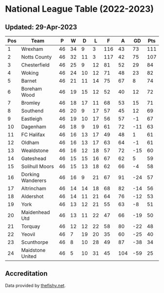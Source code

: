 # National League Table (2022-2023)
## Updated: 29-Apr-2023

| Pos | Team | P | W | D | L | F | A | GD | Pts |
| --- | --- | --- | --- | --- | --- | --- | --- | --- | --- |
| 1 | Wrexham | 46 | 34 | 9 | 3 | 116 | 43 | 73 | 111 |
| 2 | Notts County | 46 | 32 | 11 | 3 | 117 | 42 | 75 | 107 |
| 3 | Chesterfield | 46 | 25 | 9 | 12 | 81 | 52 | 29 | 84 |
| 4 | Woking | 46 | 24 | 10 | 12 | 71 | 48 | 23 | 82 |
| 5 | Barnet | 46 | 21 | 11 | 14 | 75 | 67 | 8 | 74 |
| 6 | Boreham Wood | 46 | 19 | 15 | 12 | 52 | 40 | 12 | 72 |
| 7 | Bromley | 46 | 18 | 17 | 11 | 68 | 53 | 15 | 71 |
| 8 | Southend | 46 | 20 | 9 | 17 | 57 | 45 | 12 | 69 |
| 9 | Eastleigh | 46 | 19 | 10 | 17 | 56 | 57 | -1 | 67 |
| 10 | Dagenham | 46 | 18 | 9 | 19 | 61 | 72 | -11 | 63 |
| 11 | FC Halifax | 46 | 16 | 13 | 17 | 49 | 48 | 1 | 61 |
| 12 | Oldham | 46 | 16 | 13 | 17 | 63 | 64 | -1 | 61 |
| 13 | Wealdstone | 46 | 16 | 12 | 18 | 57 | 72 | -15 | 60 |
| 14 | Gateshead | 46 | 15 | 15 | 16 | 67 | 62 | 5 | 59 |
| 15 | Solihull Moors | 46 | 15 | 13 | 18 | 62 | 66 | -4 | 58 |
| 16 | Dorking Wanderers | 46 | 16 | 9 | 21 | 67 | 91 | -24 | 57 |
| 17 | Altrincham | 46 | 14 | 14 | 18 | 68 | 82 | -14 | 56 |
| 18 | Aldershot | 46 | 14 | 11 | 21 | 64 | 76 | -12 | 53 |
| 19 | York | 46 | 13 | 12 | 21 | 55 | 63 | -8 | 51 |
| 20 | Maidenhead Utd | 46 | 13 | 11 | 22 | 47 | 66 | -19 | 50 |
| 21 | Torquay | 46 | 12 | 12 | 22 | 58 | 80 | -22 | 48 |
| 22 | Yeovil | 46 | 7 | 19 | 20 | 35 | 60 | -25 | 40 |
| 23 | Scunthorpe | 46 | 8 | 10 | 28 | 49 | 87 | -38 | 34 |
| 24 | Maidstone United | 46 | 5 | 10 | 31 | 45 | 104 | -59 | 25 |

## Accreditation 

Data provided by [thefishy.net](https://www.thefishy.net/).